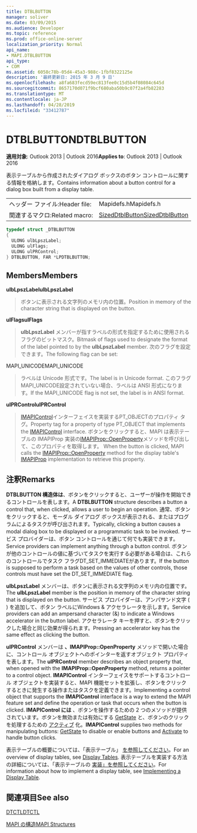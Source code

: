```yaml
---
title: DTBLBUTTON
manager: soliver
ms.date: 03/09/2015
ms.audience: Developer
ms.topic: reference
ms.prod: office-online-server
localization_priority: Normal
api_name:
- MAPI.DTBLBUTTON
api_type:
- COM
ms.assetid: 6058c78b-05d4-45a3-988c-1fbf8322125e
description: '最終更新日: 2015 年 3 月 9 日'
ms.openlocfilehash: a8fa683fecd59ec813fee0c15d5b4f08084c645d
ms.sourcegitcommit: 8657170d071f9bcf680aba50b9c07f2a4fb82283
ms.translationtype: MT
ms.contentlocale: ja-JP
ms.lasthandoff: 04/28/2019
ms.locfileid: "33412787"
---
```

# <a name="dtblbutton"></a><span data-ttu-id="3568a-103">DTBLBUTTON</span><span class="sxs-lookup"><span data-stu-id="3568a-103">DTBLBUTTON</span></span>

  
  
<span data-ttu-id="3568a-104">**適用対象**: Outlook 2013 | Outlook 2016</span><span class="sxs-lookup"><span data-stu-id="3568a-104">**Applies to**: Outlook 2013 | Outlook 2016</span></span> 
  
<span data-ttu-id="3568a-105">表示テーブルから作成されたダイアログ ボックスのボタン コントロールに関する情報を格納します。</span><span class="sxs-lookup"><span data-stu-id="3568a-105">Contains information about a button control for a dialog box built from a display table.</span></span>
  
|||
|:-----|:-----|
|<span data-ttu-id="3568a-106">ヘッダー ファイル:</span><span class="sxs-lookup"><span data-stu-id="3568a-106">Header file:</span></span>  <br/> |<span data-ttu-id="3568a-107">Mapidefs.h</span><span class="sxs-lookup"><span data-stu-id="3568a-107">Mapidefs.h</span></span>  <br/> |
|<span data-ttu-id="3568a-108">関連するマクロ:</span><span class="sxs-lookup"><span data-stu-id="3568a-108">Related macro:</span></span>  <br/> |[<span data-ttu-id="3568a-109">SizedDtblButton</span><span class="sxs-lookup"><span data-stu-id="3568a-109">SizedDtblButton</span></span>](sizeddtblbutton.md) <br/> |
   
```cpp
typedef struct _DTBLBUTTON
{
  ULONG ulbLpszLabel;
  ULONG ulFlags;
  ULONG ulPRControl;
} DTBLBUTTON, FAR *LPDTBLBUTTON;

```

## <a name="members"></a><span data-ttu-id="3568a-110">Members</span><span class="sxs-lookup"><span data-stu-id="3568a-110">Members</span></span>

 <span data-ttu-id="3568a-111">**ulbLpszLabel**</span><span class="sxs-lookup"><span data-stu-id="3568a-111">**ulbLpszLabel**</span></span>
  
> <span data-ttu-id="3568a-112">ボタンに表示される文字列のメモリ内の位置。</span><span class="sxs-lookup"><span data-stu-id="3568a-112">Position in memory of the character string that is displayed on the button.</span></span>
    
 <span data-ttu-id="3568a-113">**ulFlags**</span><span class="sxs-lookup"><span data-stu-id="3568a-113">**ulFlags**</span></span>
  
> <span data-ttu-id="3568a-114">**ulbLpszLabel** メンバーが指すラベルの形式を指定するために使用されるフラグのビットマスク。</span><span class="sxs-lookup"><span data-stu-id="3568a-114">Bitmask of flags used to designate the format of the label pointed to by the **ulbLpszLabel** member.</span></span> <span data-ttu-id="3568a-115">次のフラグを設定できます。</span><span class="sxs-lookup"><span data-stu-id="3568a-115">The following flag can be set:</span></span> 
    
<span data-ttu-id="3568a-116">MAPI_UNICODE</span><span class="sxs-lookup"><span data-stu-id="3568a-116">MAPI_UNICODE</span></span> 
  
> <span data-ttu-id="3568a-117">ラベルは Unicode 形式です。</span><span class="sxs-lookup"><span data-stu-id="3568a-117">The label is in Unicode format.</span></span> <span data-ttu-id="3568a-118">このフラグMAPI_UNICODE設定されていない場合、ラベルは ANSI 形式になります。</span><span class="sxs-lookup"><span data-stu-id="3568a-118">If the MAPI_UNICODE flag is not set, the label is in ANSI format.</span></span>
    
 <span data-ttu-id="3568a-119">**ulPRControl**</span><span class="sxs-lookup"><span data-stu-id="3568a-119">**ulPRControl**</span></span>
  
> <span data-ttu-id="3568a-120">[IMAPIControl](imapicontroliunknown.md)インターフェイスを実装するPT_OBJECTのプロパティ タグ。</span><span class="sxs-lookup"><span data-stu-id="3568a-120">Property tag for a property of type PT_OBJECT that implements the [IMAPIControl](imapicontroliunknown.md) interface.</span></span> <span data-ttu-id="3568a-121">ボタンをクリックすると、MAPI は表示テーブルの IMAPIProp 実装の[IMAPIProp::OpenProperty](imapiprop-openproperty.md)メソッドを呼び出して、このプロパティを取得します。 [](imapipropiunknown.md)</span><span class="sxs-lookup"><span data-stu-id="3568a-121">When the button is clicked, MAPI calls the [IMAPIProp::OpenProperty](imapiprop-openproperty.md) method for the display table's [IMAPIProp](imapipropiunknown.md) implementation to retrieve this property.</span></span> 
    
## <a name="remarks"></a><span data-ttu-id="3568a-122">注釈</span><span class="sxs-lookup"><span data-stu-id="3568a-122">Remarks</span></span>

<span data-ttu-id="3568a-123">**DTBLBUTTON 構造体は**、ボタンをクリックすると、ユーザーが操作を開始できるコントロールを表します。</span><span class="sxs-lookup"><span data-stu-id="3568a-123">A **DTBLBUTTON** structure describes a button a control that, when clicked, allows a user to begin an operation.</span></span> <span data-ttu-id="3568a-124">通常、ボタンをクリックすると、モーダル ダイアログ ボックスが表示される、またはプログラムによるタスクが呼び出されます。</span><span class="sxs-lookup"><span data-stu-id="3568a-124">Typically, clicking a button causes a modal dialog box to be displayed or a programmatic task to be invoked.</span></span> <span data-ttu-id="3568a-125">サービス プロバイダーは、ボタン コントロールを通じて何でも実装できます。</span><span class="sxs-lookup"><span data-stu-id="3568a-125">Service providers can implement anything through a button control.</span></span> <span data-ttu-id="3568a-126">ボタンが他のコントロールの値に基づいてタスクを実行する必要がある場合は、これらのコントロールでタスク フラグDT_SET_IMMEDIATEがあります。</span><span class="sxs-lookup"><span data-stu-id="3568a-126">If the button is supposed to perform a task based on the values of other controls, those controls must have set the DT_SET_IMMEDIATE flag.</span></span> 
  
<span data-ttu-id="3568a-127">**ulbLpszLabel** メンバーは、ボタンに表示される文字列のメモリ内の位置です。</span><span class="sxs-lookup"><span data-stu-id="3568a-127">The **ulbLpszLabel** member is the position in memory of the character string that is displayed on the button.</span></span> <span data-ttu-id="3568a-128">サービス プロバイダーは、アンパサンド文字 ( ) を追加して、ボタン ラベルにWindows &amp; アクセラレータを示します。</span><span class="sxs-lookup"><span data-stu-id="3568a-128">Service providers can add an ampersand character (&amp;) to indicate a Windows accelerator in the button label.</span></span> <span data-ttu-id="3568a-129">アクセラレータ キーを押すと、ボタンをクリックした場合と同じ効果が得られます。</span><span class="sxs-lookup"><span data-stu-id="3568a-129">Pressing an accelerator key has the same effect as clicking the button.</span></span> 
  
<span data-ttu-id="3568a-130">**ulPRControl** メンバーは **、IMAPIProp::OpenProperty** メソッドで開いた場合に、コントロール オブジェクトへのポインターを返すオブジェクト プロパティを表します。</span><span class="sxs-lookup"><span data-stu-id="3568a-130">The **ulPRControl** member describes an object property that, when opened with the **IMAPIProp::OpenProperty** method, returns a pointer to a control object.</span></span> <span data-ttu-id="3568a-131">**IMAPIControl** インターフェイスをサポートするコントロール オブジェクトを実装すると、MAPI 機能セットを拡張し、ボタンをクリックするときに発生する操作またはタスクを定義できます。</span><span class="sxs-lookup"><span data-stu-id="3568a-131">Implementing a control object that supports the **IMAPIControl** interface is a way to extend the MAPI feature set and define the operation or task that occurs when the button is clicked.</span></span> <span data-ttu-id="3568a-132">**IMAPIControl には** 、ボタンを操作するための 2 つのメソッドが提供されています。ボタンを無効または有効にする [GetState](imapicontrol-getstate.md) と、ボタンのクリックを処理するための [アクティブ](imapicontrol-activate.md) 化。</span><span class="sxs-lookup"><span data-stu-id="3568a-132">**IMAPIControl** supplies two methods for manipulating buttons: [GetState](imapicontrol-getstate.md) to disable or enable buttons and [Activate](imapicontrol-activate.md) to handle button clicks.</span></span> 
  
<span data-ttu-id="3568a-133">表示テーブルの概要については、「表示テーブル」 [を参照してください](display-tables.md)。</span><span class="sxs-lookup"><span data-stu-id="3568a-133">For an overview of display tables, see [Display Tables](display-tables.md).</span></span> <span data-ttu-id="3568a-134">表示テーブルを実装する方法の詳細については、「表示テーブルの [実装」を参照してください](display-table-implementation.md)。</span><span class="sxs-lookup"><span data-stu-id="3568a-134">For information about how to implement a display table, see [Implementing a Display Table](display-table-implementation.md).</span></span>
  
## <a name="see-also"></a><span data-ttu-id="3568a-135">関連項目</span><span class="sxs-lookup"><span data-stu-id="3568a-135">See also</span></span>



[<span data-ttu-id="3568a-136">DTCTL</span><span class="sxs-lookup"><span data-stu-id="3568a-136">DTCTL</span></span>](dtctl.md)


[<span data-ttu-id="3568a-137">MAPI の構造</span><span class="sxs-lookup"><span data-stu-id="3568a-137">MAPI Structures</span></span>](mapi-structures.md)

